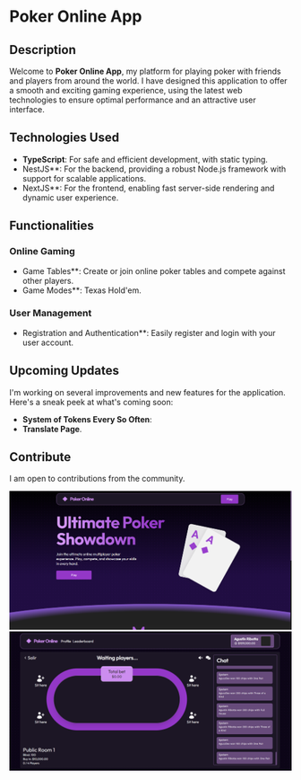 # Poker Online App

## Description

Welcome to **Poker Online App**, my platform for playing poker with friends and players from around the world. I have designed this application to offer a smooth and exciting gaming experience, using the latest web technologies to ensure optimal performance and an attractive user interface.

## Technologies Used

- **TypeScript**: For safe and efficient development, with static typing.
- NestJS**: For the backend, providing a robust Node.js framework with support for scalable applications.
- NextJS**: For the frontend, enabling fast server-side rendering and dynamic user experience.

## Functionalities

### Online Gaming

- Game Tables**: Create or join online poker tables and compete against other players.
- Game Modes**: Texas Hold'em.

### User Management

- Registration and Authentication**: Easily register and login with your user account.

## Upcoming Updates

I'm working on several improvements and new features for the application. Here's a sneak peek at what's coming soon:

- **System of Tokens Every So Often**:
- **Translate Page**.

## Contribute

I am open to contributions from the community.

![Screenshot 1](./client/public/screenshots/1.png)
![Screenshot 2](./client/public/screenshots/2.png)




